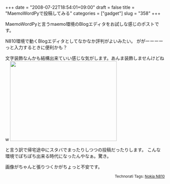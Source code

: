 +++
date = "2008-07-22T18:54:01+09:00"
draft = false
title = "MaemoWordPyで投稿してみる"
categories = ["gadget"]
slug = "358"
+++

MaemoWordPyと言うmaemo環境のBlogエディタをお試しな感じのポストです。

N810環境で動くBlogエディタとしてなかなか評判がよいみたい。
ががーーーーっと入力するときに便利かも？

文字装飾なんかも結構出来ていい感じな気がします。あんま装飾しませんけどねw
<img src="/images/2008/07/100-0756.jpg" alt="" width="337" height="253" />

と言う訳で帰宅途中にスタバでまったりしつつの投稿だったりします。
こんな環境でぽちぽち出来る時代になったんやなぁ。驚き。

画像がちゃんと張りつくかがちょっと不安です。
<p style="text-align: right"><small>Technorati Tags: <a rel="tag" href="http://technorati.com/tag/Nokia N810">Nokia N810</a></small></p>
